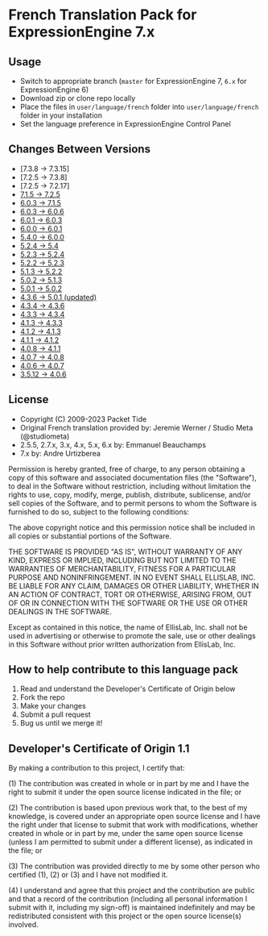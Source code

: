# French Translation Pack for ExpressionEngine 7.x

## Usage

- Switch to appropriate branch (`master` for ExpressionEngine 7, `6.x` for ExpressionEngine 6)
- Download zip or clone repo locally
- Place the files in `user/language/french` folder into `user/language/french` folder in your installation
- Set the language preference in ExpressionEngine Control Panel

## Changes Between Versions
- [7.3.8 → 7.3.15]
- [7.2.5 → 7.3.8]
- [7.2.5 → 7.2.17]
- [7.1.5 → 7.2.5](https://github.com/EllisLab/EE-Language-French/compare/973e11f...)
- [6.0.3 → 7.1.5](https://github.com/EllisLab/EE-Language-French/compare/4f93475...973e11f)
- [6.0.3 → 6.0.6](https://github.com/EllisLab/EE-Language-French/compare/ad4f27f...4f93475)
- [6.0.1 → 6.0.3](https://github.com/EllisLab/EE-Language-French/compare/46a80c1...ad4f27f)
- [6.0.0 → 6.0.1](https://github.com/EllisLab/EE-Language-French/compare/8cb6cd3...46a80c1)
- [5.4.0 → 6.0.0](https://github.com/EllisLab/EE-Language-French/compare/bc557fb...8cb6cd3)
- [5.2.4 → 5.4](https://github.com/EllisLab/EE-Language-French/compare/0dd9867...bc557fb)
- [5.2.3 → 5.2.4](https://github.com/EllisLab/EE-Language-French/compare/fbabe45...0dd9867)
- [5.2.2 → 5.2.3](https://github.com/EllisLab/EE-Language-French/compare/e2c1624...fbabe45)
- [5.1.3 → 5.2.2](https://github.com/EllisLab/EE-Language-French/compare/4ba59a5...e2c1624)
- [5.0.2 → 5.1.3](https://github.com/EllisLab/EE-Language-French/compare/0dfe235...4ba59a5)
- [5.0.1 → 5.0.2](https://github.com/EllisLab/EE-Language-French/compare/8c33c88...0dfe235)
- [4.3.6 → 5.0.1 (updated)](https://github.com/EllisLab/EE-Language-French/compare/7b0082b...8c33c88)
- [4.3.4 → 4.3.6](https://github.com/EllisLab/EE-Language-French/compare/801a8f2...7b0082b)
- [4.3.3 → 4.3.4](https://github.com/EllisLab/EE-Language-French/compare/f6e0091...801a8f2)
- [4.1.3 → 4.3.3](https://github.com/EllisLab/EE-Language-French/compare/9dcd9af...f6e0091)
- [4.1.2 → 4.1.3](https://github.com/EllisLab/EE-Language-French/compare/4742563...9dcd9af)
- [4.1.1 → 4.1.2](https://github.com/EllisLab/EE-Language-French/compare/4ff5f60...4742563)
- [4.0.8 → 4.1.1](https://github.com/EllisLab/EE-Language-French/compare/ed78b64...4ff5f60)
- [4.0.7 → 4.0.8](https://github.com/EllisLab/EE-Language-French/compare/2e064ef...ed78b64)
- [4.0.6 → 4.0.7](https://github.com/EllisLab/EE-Language-French/compare/fd18e53...2e064ef)
- [3.5.12 → 4.0.6](https://github.com/EllisLab/EE-Language-French/compare/ef207c4...fd18e53)

## License

- Copyright (C) 2009-2023 Packet Tide
- Original French translation provided by: Jeremie Werner / Studio Meta (@studiometa)
- 2.5.5, 2.7.x, 3.x, 4.x, 5.x, 6.x by: Emmanuel Beauchamps
- 7.x by: Andre Urtizberea

Permission is hereby granted, free of charge, to any person obtaining a copy
of this software and associated documentation files (the "Software"), to deal
in the Software without restriction, including without limitation the rights
to use, copy, modify, merge, publish, distribute, sublicense, and/or sell
copies of the Software, and to permit persons to whom the Software is
furnished to do so, subject to the following conditions:

The above copyright notice and this permission notice shall be included in
all copies or substantial portions of the Software.

THE SOFTWARE IS PROVIDED "AS IS", WITHOUT WARRANTY OF ANY KIND, EXPRESS OR
IMPLIED, INCLUDING BUT NOT LIMITED TO THE WARRANTIES OF MERCHANTABILITY,
FITNESS FOR A PARTICULAR PURPOSE AND NONINFRINGEMENT. IN NO EVENT SHALL
ELLISLAB, INC. BE LIABLE FOR ANY CLAIM, DAMAGES OR OTHER LIABILITY, WHETHER
IN AN ACTION OF CONTRACT, TORT OR OTHERWISE, ARISING FROM, OUT OF OR IN
CONNECTION WITH THE SOFTWARE OR THE USE OR OTHER DEALINGS IN THE SOFTWARE.

Except as contained in this notice, the name of EllisLab, Inc. shall not be
used in advertising or otherwise to promote the sale, use or other dealings
in this Software without prior written authorization from EllisLab, Inc.

## How to help contribute to this language pack

1. Read and understand the Developer's Certificate of Origin below
2. Fork the repo
3. Make your changes
4. Submit a pull request
5. Bug us until we merge it!

## Developer's Certificate of Origin 1.1

By making a contribution to this project, I certify that:

(1) The contribution was created in whole or in part by me and I
    have the right to submit it under the open source license
    indicated in the file; or

(2) The contribution is based upon previous work that, to the best
    of my knowledge, is covered under an appropriate open source
    license and I have the right under that license to submit that
    work with modifications, whether created in whole or in part
    by me, under the same open source license (unless I am
    permitted to submit under a different license), as indicated
    in the file; or

(3) The contribution was provided directly to me by some other
    person who certified (1), (2) or (3) and I have not modified
    it.

(4) I understand and agree that this project and the contribution
    are public and that a record of the contribution (including all
    personal information I submit with it, including my sign-off) is
    maintained indefinitely and may be redistributed consistent with
    this project or the open source license(s) involved.
